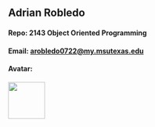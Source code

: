 ## Adrian Robledo

#### Repo: 2143 Object Oriented Programming
#### Email: arobledo0722@my.msutexas.edu

#### Avatar:
<img src="![Deadpool_Avatar](https://github.com/user-attachments/assets/77bbffc0-c575-48c6-b3ad-5b8a8ad8b36e)" width="75">
